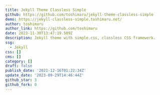 ```yaml
---
title: Jekyll Theme Classless Simple
github: https://github.com/toshimaru/jekyll-theme-classless-simple
demo: https://jekyll-classless-simple.toshimaru.net/
author: toshimaru
author_link: https://github.com/toshimaru
date: 2023-11-30T13:47:19.509Z
description: Jekyll theme with simple.css, classless CSS framework.
ssg:
  - Jekyll
css: []
cms: []
category: []
draft: false
publish_date: '2021-12-16T01:22:34Z'
update_date: '2023-09-29T14:46:44Z'
github_star: 3
github_fork: 0
---
```

